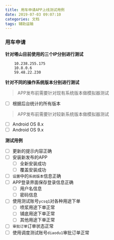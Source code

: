 ```yaml
---
title: 用车申请APP上线测试用例
date: 2019-07-03 09:07:10
categories: 文档
tags: 辅助运输
---
```


### 用车申请

**针对塔山目前使用的三个IP分别进行测试**
```
    10.238.255.175
    10.8.0.6
    59.48.22.230
```

**针对不同的操作系统版本分别进行测试**

> APP发布前需要针对现有系统版本做模拟器测试
* [ ] 根据后台统计的所有版本

> APP发布前需要针对较新系统版本做模拟器测试
* [ ] Android OS 8.x
* [ ] Android OS 9.x

**测试用例**
* [ ] 更新的提示内容正确
* [ ] 安装新发布的APP
    * [ ] 全新安装成功
    * [ ] 覆盖安装成功   
* [ ] `设置`中的`系统版本`信息正确
* [ ] APP登录界面保存登录信息正确
    * [ ] 用户名信息
    * [ ] 密码信息    
* [ ] 使用测试账号`ycsq1`对各种用途下单
    * [ ] 喷浆用途下单正常
    * [ ] 铺底用途下单正常
    * [ ] 其他用途下单正常
* [ ] `审批订单`订单状态正常
* [ ] 使用调度测试账号`diaodu1`审批订单正常